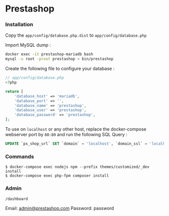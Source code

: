 # Prestashop

### Installation

Copy the ``app/config/database.php.dist`` to ``app/config/database.php``

Import MySQL dump :
````bash
docker exec -it prestashop-mariadb bash
mysql -u root -proot prestashop < bin/prestashop
````

Create the following file to configure your database : 
```php
// app/config/database.php
<?php

return [
    'database_host' => 'mariadb',
    'database_port' => '',
    'database_name' => 'prestashop',
    'database_user' => 'prestashop',
    'database_password' => 'prestashop',
];
```

To use on ``localhost`` or any other host, replace the 
docker-compose webserver port by ``80:80`` and run the following 
SQL Query : 
````sql
UPDATE `ps_shop_url` SET `domain` = 'localhost', `domain_ssl` = 'localhost' WHERE `id_shop_url` = 1;
````

### Commands

~~~~~~~~~~~~~~~~~~~~~~~~~~~~~~~~~~~~~~~~~~~~~~~~~~~~~~~~~~~~~~~~~~~~~~~~~~~~~~~~$ docker-compose up -d
$ docker-compose exec nodejs npm --prefix themes/customized/_dev install
$ docker-compose exec php-fpm composer install
~~~~~~~~~~~~~~~~~~~~~~~~~~~~~~~~~~~~~~~~~~~~~~~~~~~~~~~~~~~~~~~~~~~~~~~~~~~~~~~~

### Admin 
``/dashboard``

Email: admin@prestashop.com
Password: password
